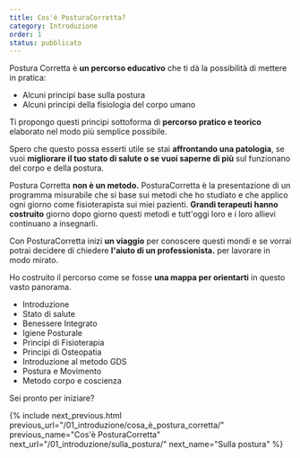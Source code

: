 ```yaml
---
title: Cos'è PosturaCorretta?
category: Introduzione
order: 1
status: pubblicato
---
```


Postura Corretta è **un percorso educativo** che ti dà la possibilità di mettere in pratica:
- Alcuni principi base sulla postura
- Alcuni principi della fisiologia del corpo umano

Ti propongo questi principi sottoforma di **percorso pratico e teorico** elaborato nel modo più semplice possibile.

Spero che questo possa esserti utile se stai **affrontando una patologia**, se vuoi **migliorare il tuo stato di salute o se vuoi saperne di più** sul funzionano del corpo e della postura.

Postura Corretta **non è un metodo.** PosturaCorretta è la presentazione di un programma misurabile che si base sui metodi che ho studiato e che applico ogni giorno come fisioterapista sui miei pazienti. **Grandi terapeuti hanno costruito** giorno dopo giorno questi metodi e tutt'oggi loro e i loro allievi continuano a insegnarli.

Con PosturaCorretta inizi **un viaggio** per conoscere questi mondi e se vorrai potrai decidere di chiedere  **l'aiuto di un professionista.** per lavorare in modo mirato.

Ho costruito il percorso come se fosse **una mappa per orientarti** in questo vasto panorama.

- Introduzione
- Stato di salute
- Benessere Integrato
- Igiene Posturale
- Principi di Fisioterapia
- Principi di Osteopatia
- Introduzione al metodo GDS
- Postura e Movimento
- Metodo corpo e coscienza

Sei pronto per iniziare?

{% include next_previous.html 
previous_url="/01_introduzione/cosa_è_postura_corretta/" 
previous_name="Cos'è PosturaCorretta" 
next_url="/01_introduzione/sulla_postura/" 
next_name="Sulla postura"  %}  